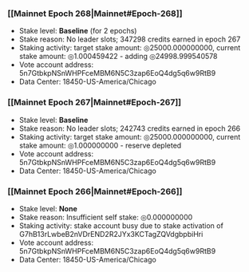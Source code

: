 ### [[Mainnet Epoch 268|Mainnet#Epoch-268]]
* Stake level: **Baseline** (for 2 epochs)
* Stake reason: No leader slots; 347298 credits earned in epoch 267
* Staking activity: target stake amount: ◎25000.000000000, current stake amount: ◎1.000459422 - adding ◎24998.999540578
* Vote account address: 5n7GtbkpNSnWHPFceMBM6N5C3zap6EoQ4dg5q6w9RtB9
* Data Center: 18450-US-America/Chicago
### [[Mainnet Epoch 267|Mainnet#Epoch-267]]
* Stake level: **Baseline**
* Stake reason: No leader slots; 242743 credits earned in epoch 266
* Staking activity: target stake amount: ◎25000.000000000, current stake amount: ◎1.000000000 - reserve depleted
* Vote account address: 5n7GtbkpNSnWHPFceMBM6N5C3zap6EoQ4dg5q6w9RtB9
* Data Center: 18450-US-America/Chicago
### [[Mainnet Epoch 266|Mainnet#Epoch-266]]
* Stake level: **None**
* Stake reason: Insufficient self stake: ◎0.000000000
* Staking activity: stake account busy due to stake activation of G7hB13rLwbeB2nVDrEND2R2JYx3KCTagZQVdgbpbiHri
* Vote account address: 5n7GtbkpNSnWHPFceMBM6N5C3zap6EoQ4dg5q6w9RtB9
* Data Center: 18450-US-America/Chicago